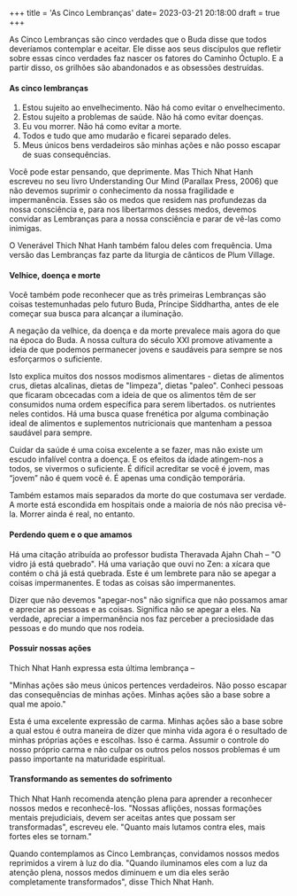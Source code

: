 +++
title = 'As Cinco Lembranças'
date= 2023-03-21 20:18:00
draft = true
+++


As Cinco Lembranças são cinco verdades que o Buda disse que todos deveríamos contemplar e aceitar. Ele disse aos seus discípulos que refletir sobre essas cinco verdades faz nascer os fatores do Caminho Óctuplo. E a partir disso, os grilhões são abandonados e as obsessões destruídas.

#### As cinco lembranças

1. Estou sujeito ao envelhecimento. Não há como evitar o envelhecimento.
1. Estou sujeito a problemas de saúde. Não há como evitar doenças.
1. Eu vou morrer. Não há como evitar a morte.
1. Todos e tudo que amo mudarão e ficarei separado deles.
1. Meus únicos bens verdadeiros são minhas ações e não posso escapar de suas consequências.

Você pode estar pensando, que deprimente. Mas Thich Nhat Hanh escreveu no seu livro Understanding Our Mind (Parallax Press, 2006) que não devemos suprimir o conhecimento da nossa fragilidade e impermanência. Esses são os medos que residem nas profundezas da nossa consciência e, para nos libertarmos desses medos, devemos convidar as Lembranças para a nossa consciência e parar de vê-las como inimigas.

O Venerável Thich Nhat Hanh também falou deles com frequência. Uma versão das Lembranças faz parte da liturgia de cânticos de Plum Village.

#### Velhice, doença e morte

Você também pode reconhecer que as três primeiras Lembranças são coisas testemunhadas pelo futuro Buda, Príncipe Siddhartha, antes de ele começar sua busca para alcançar a iluminação.

A negação da velhice, da doença e da morte prevalece mais agora do que na época do Buda. A nossa cultura do século XXI promove ativamente a ideia de que podemos permanecer jovens e saudáveis para sempre se nos esforçarmos o suficiente.

Isto explica muitos dos nossos modismos alimentares - dietas de alimentos crus, dietas alcalinas, dietas de "limpeza", dietas "paleo". Conheci pessoas que ficaram obcecadas com a ideia de que os alimentos têm de ser consumidos numa ordem específica para serem libertados. os nutrientes neles contidos. Há uma busca quase frenética por alguma combinação ideal de alimentos e suplementos nutricionais que mantenham a pessoa saudável para sempre.

Cuidar da saúde é uma coisa excelente a se fazer, mas não existe um escudo infalível contra a doença. E os efeitos da idade atingem-nos a todos, se vivermos o suficiente. É difícil acreditar se você é jovem, mas “jovem” não é quem você é. É apenas uma condição temporária.

Também estamos mais separados da morte do que costumava ser verdade. A morte está escondida em hospitais onde a maioria de nós não precisa vê-la. Morrer ainda é real, no entanto.

#### Perdendo quem e o que amamos

Há uma citação atribuída ao professor budista Theravada Ajahn Chah – "O vidro já está quebrado". Há uma variação que ouvi no Zen: a xícara que contém o chá já está quebrada. Este é um lembrete para não se apegar a coisas impermanentes. E todas as coisas são impermanentes.

Dizer que não devemos "apegar-nos" não significa que não possamos amar e apreciar as pessoas e as coisas. Significa não se apegar a eles. Na verdade, apreciar a impermanência nos faz perceber a preciosidade das pessoas e do mundo que nos rodeia.

#### Possuir nossas ações

Thich Nhat Hanh expressa esta última lembrança –

"Minhas ações são meus únicos pertences verdadeiros. Não posso escapar das consequências de minhas ações. Minhas ações são a base sobre a qual me apoio."

Esta é uma excelente expressão de carma. Minhas ações são a base sobre a qual estou é outra maneira de dizer que minha vida agora é o resultado de minhas próprias ações e escolhas. Isso é carma. Assumir o controle do nosso próprio carma e não culpar os outros pelos nossos problemas é um passo importante na maturidade espiritual.

#### Transformando as sementes do sofrimento

Thich Nhat Hanh recomenda atenção plena para aprender a reconhecer nossos medos e reconhecê-los. "Nossas aflições, nossas formações mentais prejudiciais, devem ser aceitas antes que possam ser transformadas", escreveu ele. "Quanto mais lutamos contra eles, mais fortes eles se tornam."

Quando contemplamos as Cinco Lembranças, convidamos nossos medos reprimidos a virem à luz do dia. "Quando iluminamos eles com a luz da atenção plena, nossos medos diminuem e um dia eles serão completamente transformados", disse Thich Nhat Hanh.